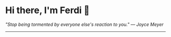 <h1>Hi there, I'm Ferdi 👋</h1>

<p><em>
  "Stop being tormented by everyone else's reaction to you." — Joyce Meyer
</em></p>

---

